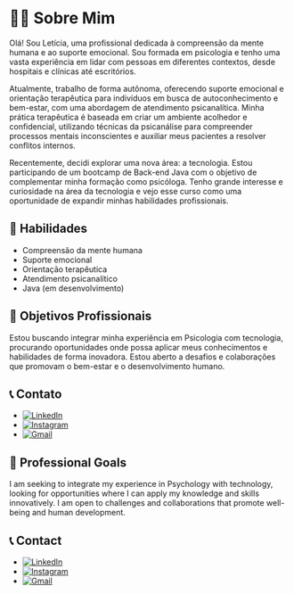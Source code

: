 # 👩‍⚕️ Sobre Mim

Olá! Sou Letícia, uma profissional dedicada à compreensão da mente humana e ao suporte emocional. Sou formada em psicologia e tenho uma vasta experiência em lidar com pessoas em diferentes contextos, desde hospitais e clínicas até escritórios.

Atualmente, trabalho de forma autônoma, oferecendo suporte emocional e orientação terapêutica para indivíduos em busca de autoconhecimento e bem-estar, com uma abordagem de atendimento psicanalítica. Minha prática terapêutica é baseada em criar um ambiente acolhedor e confidencial, utilizando técnicas da psicanálise para compreender processos mentais inconscientes e auxiliar meus pacientes a resolver conflitos internos.

Recentemente, decidi explorar uma nova área: a tecnologia. Estou participando de um bootcamp de Back-end Java com o objetivo de complementar minha formação como psicóloga. Tenho grande interesse e curiosidade na área da tecnologia e vejo esse curso como uma oportunidade de expandir minhas habilidades profissionais.

## 🧠 Habilidades

- Compreensão da mente humana
- Suporte emocional
- Orientação terapêutica
- Atendimento psicanalítico
- Java (em desenvolvimento)

## 🎯 Objetivos Profissionais
Estou buscando integrar minha experiência em Psicologia com tecnologia, procurando oportunidades onde possa aplicar meus conhecimentos e habilidades de forma inovadora. Estou aberto a desafios e colaborações que promovam o bem-estar e o desenvolvimento humano.

## 📞 Contato

- [![LinkedIn](https://img.shields.io/badge/LinkedIn-0077B5?style=for-the-badge&logo=linkedin&logoColor=white)](https://www.linkedin.com/in/letipoliveira/)
- [![Instagram](https://img.shields.io/badge/-Instagram-%23E4405F?style=for-the-badge&logo=instagram&logoColor=white)](https://www.instagram.com/psi.jornadainterior/)
- [![Gmail](https://img.shields.io/badge/Gmail-333333?style=for-the-badge&logo=gmail&logoColor=red)](mailto:leticiapaulade@gmail.com)



## 🎯 Professional Goals

I am seeking to integrate my experience in Psychology with technology, looking for opportunities where I can apply my knowledge and skills innovatively. I am open to challenges and collaborations that promote well-being and human development.

## 📞 Contact

- [![LinkedIn](https://img.shields.io/badge/LinkedIn-0077B5?style=for-the-badge&logo=linkedin&logoColor=white)](https://www.linkedin.com/in/letipoliveira/)
- [![Instagram](https://img.shields.io/badge/-Instagram-%23E4405F?style=for-the-badge&logo=instagram&logoColor=white)](https://www.instagram.com/psi.jornadainterior/)
- [![Gmail](https://img.shields.io/badge/Gmail-333333?style=for-the-badge&logo=gmail&logoColor=red)](mailto:leticiapaulade@gmail.com)

